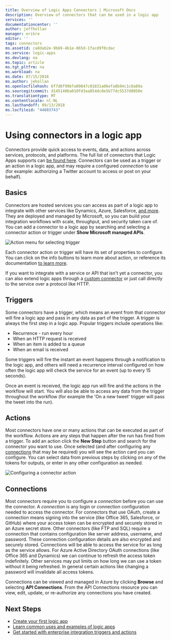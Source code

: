 ```yaml
---
title: Overview of Logic Apps Connectors | Microsoft Docs
description: Overview of connectors that can be used in a logic app
services: ''
documentationcenter: ''
author: jeffhollan
manager: erikre
editor: ''
tags: connectors
ms.assetid: ca8dab2e-9b69-4b1e-865d-1facd9f0cdac
ms.service: logic-apps
ms.devlang: na
ms.topic: article
ms.tgt_pltfrm: na
ms.workload: na
ms.date: 07/15/2016
ms.author: jehollan
ms.openlocfilehash: 6f7d8f99bfa09847c01831a06efa8b94c1c0a89a
ms.sourcegitcommit: d1451406a010fd3aa854dc8e5b77dc5537d8050e
ms.translationtype: MT
ms.contentlocale: nl-NL
ms.lasthandoff: 09/13/2018
ms.locfileid: "44803743"
---
```

# <a name="using-connectors-in-a-logic-app"></a>Using connectors in a logic app
Connectors provide quick access to events, data, and actions across services, protocols, and platforms.  The full list of connectors that Logic Apps supports can [be found here](apis-list.md).  Connectors can be used as a trigger or an action in a logic app, and may require a configured *connection* to use (for example: authorizing a Twitter account to access or post on your behalf).

## <a name="basics"></a>Basics
Connectors are hosted services you can access as part of a logic app to integrate with other services like Dynamics, Azure, Salesforce, [and more](apis-list.md).  They are deployed and managed by Microsoft, so you can build your integration workflows with scale, throughput, and security taken care of.  You can add a connector to a logic app by searching and selecting a connector action or trigger under **Show Microsoft managed APIs**.

![Action menu for selecting trigger][1]

Each connector action or trigger will have its set of properties to configure.  You can click on the info buttons to learn more about action, or reference its documentation [to learn more](apis-list.md).

If you want to integrate with a service or API that isn't yet a connector, you can also extend logic apps through a [custom connector](../logic-apps/logic-apps-create-api-app.md) or just call directly to the service over a protocol like HTTP.

## <a name="triggers"></a>Triggers
Some connectors have a trigger, which means an event from that connector will fire a logic app and pass in any data as part of the trigger.  A trigger is always the first step in a logic app.  Popular triggers include operations like:

* Recurrence - run every hour
* When an HTTP request is received
* When an item is added to a queue
* When an email is received

Some triggers will fire the instant an event happens through a notification to the logic app, and others will need a recurrence interval configured on how often the logic app will check the service for an event (up to every 15 seconds).  

Once an event is received, the logic app run will fire and the actions in the workflow will start.  You will also be able to access any data from the trigger throughout the workflow (for example the 'On a new tweet' trigger will pass the tweet into the run).

## <a name="actions"></a>Actions
Most connectors have one or many actions that can be executed as part of the workflow.  Actions are any steps that happen after the run has fired from a trigger.  To add an action click the **New Step** button and search for the connector you want to use.  Once selected (and after configuring any [connections](#connections) that may be required) you will see the action card you can configure.  You can select data from previous steps by clicking on any of the tokens for outputs, or enter in any other configuration as needed.

![Configuring a connector action][2]

## <a name="connections"></a>Connections
Most connectors require you to configure a *connection* before you can use the connector.  A *connection* is any login or connection configuration needed to access the connector.  For connectors that use OAuth, create a connection means signing into the service (like Office 365, Salesforce, or GitHub) where your access token can be encrypted and securely stored in an Azure secret store.  Other connectors (like FTP and SQL) require a connection that contains configuration like server address, username, and password.  These connection configuration details are also encrypted and securely stored.  Connections will be able to access the service for as long as the service allows.  For Azure Active Directory OAuth connections (like Office 365 and Dynamics) we can continue to refresh the access token indefinitely.  Other services may put limits on how long we can use a token without it being refreshed.  In general certain actions like changing a password will invalidate all access tokens.  

Connections can be viewed and managed in Azure by clicking **Browse** and selecting **API Connections**.  From the API Connections resource you can view, edit, update, or re-authorize any connections you have created.

## <a name="next-steps"></a>Next Steps
* [Create your first logic app](../logic-apps/quickstart-create-first-logic-app-workflow.md)
* [Learn common uses and examples of logic apps](../logic-apps/logic-apps-examples-and-scenarios.md)
* [Get started with enterprise integration triggers and actions](../logic-apps/logic-apps-enterprise-integration-overview.md)

<!--Image References -->
[1]: ./media/connectors-overview/addAction.png
[2]: ./media/connectors-overview/configureAction.png
